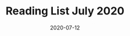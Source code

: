---
title: 'Reading List July 2020'
date: 2020-07-12
permalink: /posts/2020/07/bp1/
tags:
  - Reading
---